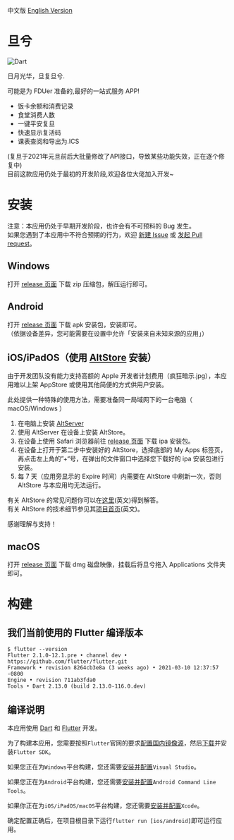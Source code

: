 中文版 [English Version](README_EN.md)
# 旦兮
![Dart](https://github.com/w568w/DanXi/workflows/Dart/badge.svg)  
  
日月光华，旦复旦兮.  
  
可能是为 FDUer 准备的,最好的一站式服务 APP!  

- 饭卡余额和消费记录
- 食堂消费人数
- 一键平安复旦
- 快速显示复活码
- 课表查阅和导出为.ICS
  
(复旦于2021年元旦前后大批量修改了API接口，导致某些功能失效，正在逐个修复中)  
目前这款应用仍处于最初的开发阶段,欢迎各位大佬加入开发~

# 安装
注意：本应用仍处于早期开发阶段，也许会有不可预料的 Bug 发生。  
如果您遇到了本应用中不符合预期的行为，欢迎 [新建 Issue](https://github.com/w568w/DanXi/issues/new/choose) 或 [发起 Pull request](https://github.com/w568w/DanXi/compare)。
## Windows
打开 [release 页面](https://github.com/w568w/DanXi/releases) 下载 zip 压缩包，解压运行即可。  

## Android
打开 [release 页面](https://github.com/w568w/DanXi/releases) 下载 apk 安装包，安装即可。  
（依据设备差异，您可能需要在设置中允许「安装来自未知来源的应用」）

## iOS/iPadOS（使用 [AltStore](https://altstore.io) 安装）
  
由于开发团队没有能力支持高额的 Apple 开发者计划费用（疯狂暗示.jpg），本应用难以上架 AppStore 或使用其他简便的方式供用户安装。
  
此处提供一种特殊的使用方法，需要准备同一局域网下的一台电脑（ macOS/Windows ）
  
1. 在电脑上安装 [AltServer](https://altstore.io)
2. 使用 AltServer 在设备上安装 AltStore。
3. 在设备上使用 Safari 浏览器前往 [release 页面](https://github.com/w568w/DanXi/releases) 下载 ipa 安装包。
4. 在设备上打开于第二步中安装好的 AltStore，选择底部的 My Apps 标签页，再点击左上角的”+“号，在弹出的文件窗口中选择您下载好的 ipa 安装包进行安装。
5. 每 7 天（应用旁显示的 Expire 时间）内需要在 AltStore 中刷新一次，否则 AltStore 与本应用均无法运行。
  
有关 AltStore 的常见问题你可以在[这里](https://altstore.io/faq/)(英文)得到解答。  
有关 AltStore 的技术细节参见其[项目首页](https://github.com/rileytestut/AltStore)(英文)。
  
感谢理解与支持！

## macOS
打开 [release 页面](https://github.com/w568w/DanXi/releases) 下载 dmg 磁盘映像，挂载后将旦兮拖入 Applications 文件夹即可。  

# 构建
## 我们当前使用的 Flutter 编译版本
```shell script
$ flutter --version
Flutter 2.1.0-12.1.pre • channel dev • https://github.com/flutter/flutter.git
Framework • revision 8264cb3e8a (3 weeks ago) • 2021-03-10 12:37:57 -0800
Engine • revision 711ab3fda0
Tools • Dart 2.13.0 (build 2.13.0-116.0.dev)
```
## 编译说明
本应用使用 [Dart](https://dart.cn/) 和 [Flutter](https://flutter.cn/) 开发。  
  
为了构建本应用，您需要按照`Flutter`官网的要求[配置国内镜像源](https://flutter.cn/community/china)，然后[下载](https://flutter.cn/docs/get-started/install)并安装`Flutter SDK`。    
  
如果您正在为`Windows`平台构建，您还需要[安装并配置](https://visualstudio.microsoft.com/zh-hans/downloads/)`Visual Studio`。  
  
如果您正在为`Android`平台构建，您还需要[安装并配置](https://developer.android.google.cn/studio)`Android Command Line Tools`。
   
如果你正在为`iOS/iPadOS/macOS`平台构建，您还需要[安装并配置](https://apps.apple.com/cn/app/xcode/id497799835)`Xcode`。
  
确定配置正确后，在项目根目录下运行`flutter run [ios/android]`即可运行应用。
